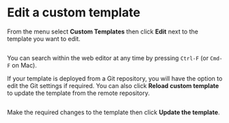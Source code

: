 # Edit a custom template

From the menu select **Custom Templates** then click **Edit** next to the template you want to edit.

<figure><img src="../..//assets/2.15-k8s_kubernetes_edit_custom_templates.gif" alt=""><figcaption></figcaption></figure>


You can search within the web editor at any time by pressing `Ctrl-F` (or `Cmd-F` on Mac).


If your template is deployed from a Git repository, you will have the option to edit the Git settings if required. You can also click **Reload custom template** to update the template from the remote repository.

<figure><img src="../..//assets/2.19-kubernetes-templates-edit-git.png" alt=""><figcaption></figcaption></figure>

Make the required changes to the template then click **Update the template**.
